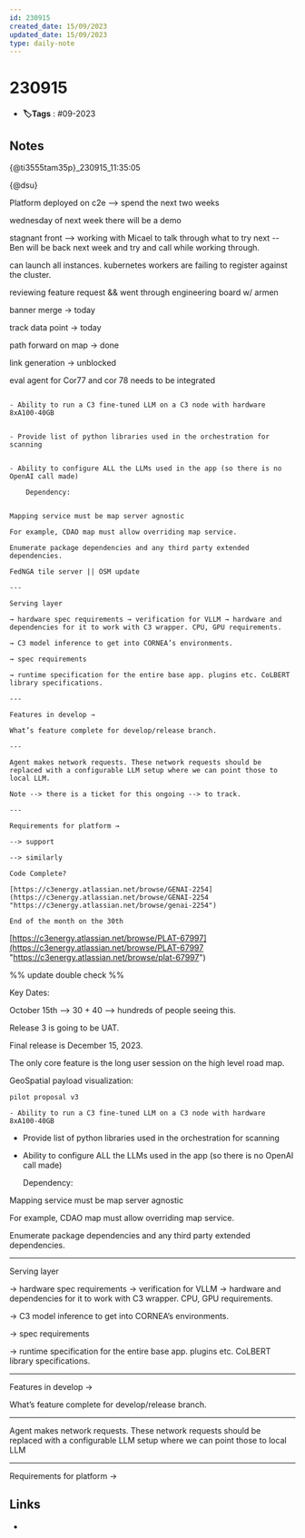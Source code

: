 ```yaml
---
id: 230915
created_date: 15/09/2023
updated_date: 15/09/2023
type: daily-note
---
```


# 230915
- **🏷️Tags** : #09-2023  

## Notes

 {@ti3555tam35p}_230915_11:35:05

 {@dsu}
 
 Platform deployed on c2e --> spend the next two weeks

 wednesday of next week there will be a demo

 stagnant front --> working with Micael to talk through what to try next -- Ben will be back next week and try and call while working through.  

can launch all instances. kubernetes workers are failing to register against the cluster. 

reviewing feature request && went through engineering board w/ armen

banner merge -> today

track data point -> today

path forward on map -> done 

link generation -> unblocked

eval agent for Cor77 and cor 78 needs to be integrated



```

- Ability to run a C3 fine-tuned LLM on a C3 node with hardware 8xA100-40GB
    

- Provide list of python libraries used in the orchestration for scanning
    

- Ability to configure ALL the LLMs used in the app (so there is no OpenAI call made)  
      
    Dependency:
    

Mapping service must be map server agnostic

For example, CDAO map must allow overriding map service.

Enumerate package dependencies and any third party extended dependencies.

FedNGA tile server || OSM update 

---

Serving layer

→ hardware spec requirements → verification for VLLM → hardware and dependencies for it to work with C3 wrapper. CPU, GPU requirements.

→ C3 model inference to get into CORNEA’s environments.

→ spec requirements

→ runtime specification for the entire base app. plugins etc. CoLBERT library specifications.

---

Features in develop →

What’s feature complete for develop/release branch.

---

Agent makes network requests. These network requests should be replaced with a configurable LLM setup where we can point those to local LLM.

Note --> there is a ticket for this ongoing --> to track. 

---

Requirements for platform →

--> support 

--> similarly

Code Complete?

[https://c3energy.atlassian.net/browse/GENAI-2254](https://c3energy.atlassian.net/browse/GENAI-2254 "https://c3energy.atlassian.net/browse/genai-2254")

End of the month on the 30th

```

[https://c3energy.atlassian.net/browse/PLAT-67997](https://c3energy.atlassian.net/browse/PLAT-67997 "https://c3energy.atlassian.net/browse/plat-67997")

%% update double check %%

Key Dates: 

October 15th --> 30 + 40 --> hundreds of people seeing this. 

Release 3 is going to be UAT.

Final release is December 15, 2023. 

The only core feature is the long user session on the high level road map. 

GeoSpatial payload visualization: 

	pilot proposal v3

	- Ability to run a C3 fine-tuned LLM on a C3 node with hardware 8xA100-40GB
    

- Provide list of python libraries used in the orchestration for scanning
    

- Ability to configure ALL the LLMs used in the app (so there is no OpenAI call made)  
      
    Dependency:
    

Mapping service must be map server agnostic

For example, CDAO map must allow overriding map service.

Enumerate package dependencies and any third party extended dependencies.

---

Serving layer

→ hardware spec requirements → verification for VLLM → hardware and dependencies for it to work with C3 wrapper. CPU, GPU requirements.

→ C3 model inference to get into CORNEA’s environments.

→ spec requirements

→ runtime specification for the entire base app. plugins etc. CoLBERT library specifications.

---

Features in develop →

What’s feature complete for develop/release branch.

---

Agent makes network requests. These network requests should be replaced with a configurable LLM setup where we can point those to local LLM

---

Requirements for platform →
	

## Links
- 